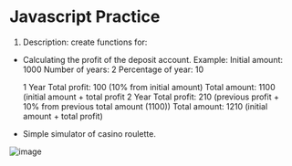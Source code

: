 # Javascript Practice

1. Description: create functions for:
+ Calculating the profit of the deposit account.
  Example:
  Initial amount: 1000
  Number of years: 2
  Percentage of year: 10
  
  1 Year
  Total profit: 100 (10% from initial amount)
  Total amount: 1100 (initial amount + total profit
  2 Year
  Total profit: 210 (previous profit + 10% from previous total amount (1100))
  Total amount: 1210 (initial amount + total profit)


+ Simple simulator of casino roulette. 

![image](https://user-images.githubusercontent.com/87691625/178933288-ad60755a-42a0-402e-be07-dd6727b4f6d9.png)

